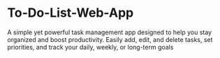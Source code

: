 # To-Do-List-Web-App
A simple yet powerful task management app designed to help you stay organized and boost productivity. Easily add, edit, and delete tasks, set priorities, and track your daily, weekly, or long-term goals
